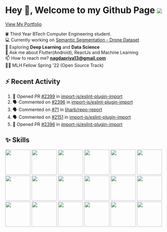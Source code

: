# Hey 👋, Welcome to my Github Page ![](https://komarev.com/ghpvc/?username=pri1311&color=green)

[View My Portfolio](https://priyanagda.in)

🍀 Third Year BTech Computer Engineering student.<br/>
💻 Currently working on [Semantic Segmentation - Drone Dataset](https://github.com/pri1311/Aerial-Semantic-Segmentation-Drone-Dataset)<br/>
🌱 Exploring **Deep Learning** and **Data Science**<br/>
💬 Ask me about Flutter(Android), ReactJs and Machine Learning<br/>
📫 How to reach me? **nagdapriya13@gmail.com**<br/>
👩‍💼 MLH Fellow Spring '22 (Open Source Track)


## ⚡ Recent Activity
<!--START_SECTION:activity-->
1. 💪 Opened PR [#2399](https://github.com/import-js/eslint-plugin-import/pull/2399) in [import-js/eslint-plugin-import](https://github.com/import-js/eslint-plugin-import)
2. 🗣 Commented on [#2396](https://github.com/import-js/eslint-plugin-import/issues/2396) in [import-js/eslint-plugin-import](https://github.com/import-js/eslint-plugin-import)
3. 🗣 Commented on [#71](https://github.com/ljharb/repo-report/issues/71) in [ljharb/repo-report](https://github.com/ljharb/repo-report)
4. 🗣 Commented on [#2151](https://github.com/import-js/eslint-plugin-import/issues/2151) in [import-js/eslint-plugin-import](https://github.com/import-js/eslint-plugin-import)
5. 💪 Opened PR [#2396](https://github.com/import-js/eslint-plugin-import/pull/2396) in [import-js/eslint-plugin-import](https://github.com/import-js/eslint-plugin-import)
<!--END_SECTION:activity-->


## ✨ Skills
<img height = "80px" src="https://github.com/yurijserrano/Github-Profile-Readme-Logos/blob/master/others/html.svg"></img>
<img height = "80px" src="https://github.com/yurijserrano/Github-Profile-Readme-Logos/blob/master/others/css.svg" /> 
<img height = "80px" src="https://github.com/yurijserrano/Github-Profile-Readme-Logos/blob/master/programming%20languages/javascript.svg" />
<img height = "80px" src="https://github.com/yurijserrano/Github-Profile-Readme-Logos/blob/master/frameworks/nodejs.svg" />
<img height = "80px" src="https://github.com/yurijserrano/Github-Profile-Readme-Logos/blob/master/text%20editors/vscode.svg" />
<img height = "80px" src="https://github.com/yurijserrano/Github-Profile-Readme-Logos/blob/master/cloud/github.svg" />
<img height = "80px" src="https://github.com/yurijserrano/Github-Profile-Readme-Logos/blob/master/databases/mongodb.svg" />
<img height = "80px" src="https://github.com/yurijserrano/Github-Profile-Readme-Logos/blob/master/cloud/firebase.svg" />
<img height = "80px" src="https://github.com/yurijserrano/Github-Profile-Readme-Logos/blob/master/others/git.svg"></img>
<img height = "80px" src="https://github.com/yurijserrano/Github-Profile-Readme-Logos/blob/master/frameworks/android.svg" /> 
<img height = "80px" src="https://github.com/yurijserrano/Github-Profile-Readme-Logos/blob/master/programming%20languages/c.svg" />
<img height = "80px" src="https://github.com/yurijserrano/Github-Profile-Readme-Logos/blob/master/programming%20languages/c++.svg" />
<img height = "80px" src="https://github.com/yurijserrano/Github-Profile-Readme-Logos/blob/master/programming%20languages/dart.svg" />
<img height = "80px" src="https://github.com/yurijserrano/Github-Profile-Readme-Logos/blob/master/frameworks/boostrap.svg" />
<img height = "80px" src="https://github.com/yurijserrano/Github-Profile-Readme-Logos/blob/master/frameworks/react.svg" />
<img height = "80px" src="https://github.com/yurijserrano/Github-Profile-Readme-Logos/blob/master/frameworks/flask.svg" />
<img height = "80px" src="https://github.com/yurijserrano/Github-Profile-Readme-Logos/blob/master/programming%20languages/python.svg" />
<img height = "80px" src="https://github.com/yurijserrano/Github-Profile-Readme-Logos/blob/master/programming%20languages/typescript.svg" />
